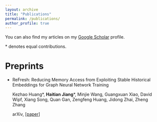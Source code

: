 ```yaml
---
layout: archive
title: "Publications"
permalink: /publications/
author_profile: true
---
```


You can also find my articles on my [Google Scholar](https://scholar.google.com/citations?user=Oi0XgvQAAAAJ) profile.

\* denotes equal contributions.

# Preprints

- ReFresh: Reducing Memory Access from Exploiting Stable Historical Embeddings for Graph Neural Network Training 

  Kezhao Huang*, **Haitian Jiang**\*, Minjie Wang, Guangxuan Xiao, David Wipf, Xiang Song, Quan Gan, Zengfeng Huang, Jidong Zhai, Zheng Zhang

  arXiv, \[[paper](https://arxiv.org/abs/2301.07482)\]